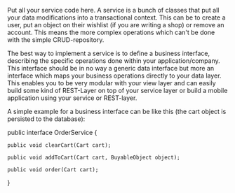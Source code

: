 Put all your service code here. A service is a bunch of classes that put all your data modifications into a transactional
context. This can be to create a user, put an object on their wishlist (if you are writing a shop) or remove an
account. This means the more complex operations which can't be done with the simple CRUD-repository.

The best way to implement a service is to define a business interface, describing the specific operations done
within your application/company. This interface should be in no way a generic data interface but more an interface
which maps your business operations directly to your data layer. This enables you to be very modular with your view
layer and can easily build some kind of REST-Layer on top of your service layer or build a mobile application
using your service or REST-layer.

A simple example for a business interface can be like this (the cart object is persisted to the database):

public interface OrderService {

    public void clearCart(Cart cart);

    public void addToCart(Cart cart, BuyableObject object);

    public void order(Cart cart);

}